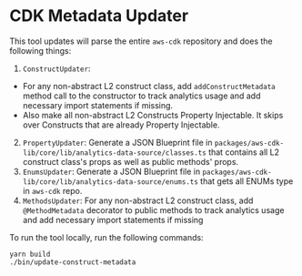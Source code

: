 # CDK Metadata Updater

This tool updates will parse the entire `aws-cdk` repository and does the following things:

1. `ConstructUpdater`: 
- For any non-abstract L2 construct class, add `addConstructMetadata` method call to the constructor to track analytics usage and add necessary import statements if missing.
- Also make all non-abstract L2 Constructs Property Injectable.
It skips over Constructs that are already Property Injectable.
2. `PropertyUpdater`: Generate a JSON Blueprint file in `packages/aws-cdk-lib/core/lib/analytics-data-source/classes.ts` that contains all L2 construct class's props as well as public methods' props.
3. `EnumsUpdater`: Generate a JSON Blueprint file in `packages/aws-cdk-lib/core/lib/analytics-data-source/enums.ts` that gets all ENUMs type in `aws-cdk` repo.
4. `MethodsUpdater`: For any non-abstract L2 construct class, add `@MethodMetadata` decorator to public methods to track analytics usage and add necessary import statements if missing

To run the tool locally, run the following commands:
```
yarn build
./bin/update-construct-metadata
```